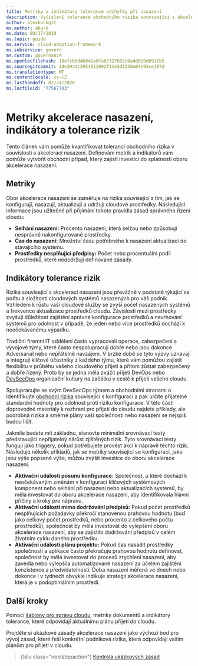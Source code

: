 ```yaml
---
title: Metriky a indikátory tolerance odchylky při nasazení
description: Vyčíslení tolerance obchodního rizika související s akcelerací nasazení v rozhraní Microsoft Cloud pro přijetí pro Azure.
author: alexbuckgit
ms.author: abuck
ms.date: 09/17/2019
ms.topic: guide
ms.service: cloud-adoption-framework
ms.subservice: govern
ms.custom: governance
ms.openlocfilehash: 18efcb5d46041a0fa87327832c0a4d819d0917b5
ms.sourcegitcommit: 1de39a4c3954512892f11e3d1330a04e95ce187d
ms.translationtype: MT
ms.contentlocale: cs-CZ
ms.lasthandoff: 02/24/2020
ms.locfileid: "77567703"
---
```

# <a name="deployment-acceleration-metrics-indicators-and-risk-tolerance"></a>Metriky akcelerace nasazení, indikátory a tolerance rizik

Tento článek vám pomůže kvantifikovat toleranci obchodního rizika v souvislosti s akcelerací nasazení. Definování metrik a indikátorů vám pomůže vytvořit obchodní případ, který zajistí investici do splatnosti oboru akcelerace nasazení.

## <a name="metrics"></a>Metriky

Obor akcelerace nasazení se zaměřuje na rizika související s tím, jak se konfigurují, nasazují, aktualizují a udržují cloudové prostředky. Následující informace jsou užitečné při přijímání tohoto pravidla zásad správného řízení cloudu:

- **Selhání nasazení:** Procento nasazení, která selžou nebo způsobují nesprávně nakonfigurované prostředky.
- **Čas do nasazení:** Množství času potřebného k nasazení aktualizací do stávajícího systému.
- **Prostředky nesplňující předpisy:** Počet nebo procentuální podíl prostředků, které nedodržují definované zásady.

## <a name="risk-tolerance-indicators"></a>Indikátory tolerance rizik

Rizika související s akcelerací nasazení jsou převážně v podstatě týkající se počtu a složitosti cloudových systémů nasazených pro váš podnik. Vzhledem k růstu vaší cloudové služby se zvýší počet nasazených systémů a frekvence aktualizace prostředků cloudu. Závislosti mezi prostředky zvyšují důležitost zajištění správné konfigurace prostředků a navrhování systémů pro odolnost v případě, že jeden nebo více prostředků dochází k neočekávanému výpadku.

<!-- "en-us" location is required for the URL below. -->

Tradiční firemní IT oddělení často vypracovali operace, zabezpečení a vývojové týmy, které často nespolupracují dobře nebo jsou dokonce Adversarial nebo nepřátelně navzájem. V brzké době se tyto výzvy uznávají a integrují klíčové účastníky z každého týmu, které vám pomůžou zajistit flexibilitu v průběhu vašeho cloudového přijetí a přitom zůstat zabezpečený a dobře řízený. Proto by se jedna měla zvážit přijetí DevOps nebo [DevSecOps](https://www.microsoft.com/en-us/securityengineering/devsecops) organizační kultury na začátku v cestě k přijetí vašeho cloudu.

Spolupracujte se svým DevSecOps týmem a obchodními stranami a Identifikujte [obchodní rizika](./business-risks.md) související s konfigurací a pak určíte přijatelné standardní hodnoty pro odolnost proti riziku konfigurace. V této části doprovodné materiály k rozhraní pro přijetí do cloudu najdete příklady, ale podrobná rizika a směrné plány vaší společnosti nebo nasazení se nejspíš budou lišit.

Jakmile budete mít základnu, stanovte minimální srovnávací testy představující nepřijatelný nárůst zjištěných rizik. Tyto srovnávací testy fungují jako triggery, pokud potřebujete provést akci k nápravě těchto rizik. Následuje několik příkladů, jak se metriky související se konfigurací, jako jsou výše popsané výše, můžou zvýšit investice do oboru akcelerace nasazení.

- **Aktivační události posunu konfigurace:** Společnost, u které dochází k neočekávaným změnám v konfiguraci klíčových systémových komponent nebo selhání při nasazení nebo aktualizacích systémů, by měla investovat do oboru akcelerace nasazení, aby identifikovala hlavní příčiny a kroky pro nápravu.
- **Aktivační události mimo dodržování předpisů:** Pokud počet prostředků nesplňujících požadavky překročí stanovenou prahovou hodnotu (buď jako celkový počet prostředků, nebo procento z celkového počtu prostředků), společnost by měla investovat do vylepšení oboru akcelerace nasazení, aby se zajistilo dodržování předpisů v celém životním cyklu daného prostředku.
- **Aktivační události plánu projektu:** Pokud čas nasadit prostředky společnosti a aplikace často překračuje prahovou hodnotu definovat, společnost by měla investovat do procesů zrychlení nasazení, aby zavedla nebo vylepšila automatizované nasazení za účelem zajištění konzistence a předvídatelnosti. Doba nasazení měřená ve dnech nebo dokonce i v týdnech obvykle indikuje strategii akcelerace nasazení, která je v podoptimálním prostředí.

## <a name="next-steps"></a>Další kroky

Pomocí [šablony pro správu cloudu](./template.md), metriky dokumentů a indikátory tolerance, které odpovídají aktuálnímu plánu přijetí do cloudu.

Projděte si ukázkové zásady akcelerace nasazení jako výchozí bod pro vývoj zásad, které řeší konkrétní podniková rizika, která odpovídají vašim plánům pro přijetí v cloudu.

> [!div class="nextstepaction"]
> [Kontrola ukázkových zásad](./policy-statements.md)
